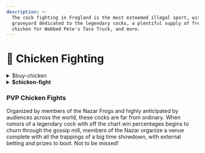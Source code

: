 ```yaml
---
description: >-
  The cock fighting in Frogland is the most esteemed illegal sport, with a
  graveyard dedicated to the legendary cocks, a plentiful supply of fresh
  chicken for Webbed Pete's Taco Truck, and more.
---
```


# 🐔 Chicken Fighting

<details>

<summary>$buy-chicken</summary>

Purchase a chicken for the notorious cock fighting rings in Frogland.

**Command Variations**

* **$buy-chi** - shorthand

</details>

<details>

<summary><strong>$chicken-fight</strong></summary>

As your cock wins matches, it increases in strength and win chance percentage, potentially getting to Legendary Cock status at 85% and then ready for a PPV style fight! Follow the command with the bet **amount.** Best done in #The-Gardens.

**Command Variations**

* **$cf -** shorthand

__:warning: _ **Example**:_ $cf 50000

</details>

### PVP Chicken Fights

Organized by members of the Nazar Frogs and highly anticipated by audiences across the world, these cocks are far from ordinary. When rumors of a legendary cock with off the chart win percentages begins to churn through the gossip mill, members of the Nazar organize a venue complete with all the trappings of a big time showdown, with external betting and prizes to boot. Not to be missed!

